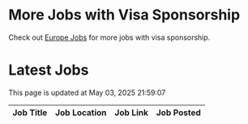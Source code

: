 # More Jobs with Visa Sponsorship

Check out [Europe Jobs](https://github.com/sureshparimi/europejobs#latest-jobs) for more jobs with visa sponsorship.

# Latest Jobs

This page is updated at May 03, 2025 21:59:07

| Job Title | Job Location | Job Link | Job Posted |
| --- | --- | --- | --- |
